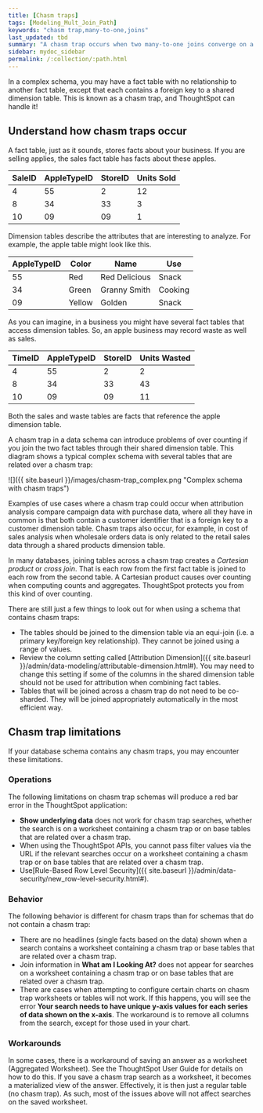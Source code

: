 ```yaml
---
title: [Chasm traps]
tags: [Modeling_Mult_Join_Path]
keywords: "chasm trap,many-to-one,joins"
last_updated: tbd
summary: "A chasm trap occurs when two many-to-one joins converge on a single table."
sidebar: mydoc_sidebar
permalink: /:collection/:path.html
---
```

In a complex schema, you may have a fact table with no relationship to another
fact table, except that each contains a foreign key to a shared dimension table.
This is known as a chasm trap, and ThoughtSpot can handle it!

## Understand how chasm traps occur

A fact table, just as it sounds, stores facts about your business. If you are
selling applies, the sales fact table has facts about these apples.

| SaleID  | AppleTypeID  | StoreID  |  Units Sold |
|---|---|---|---|
| 4  |  55 |   2|  12 |
| 8 |  34 |  33 |  3 |
| 10  | 09  |  09 | 1  |

Dimension tables describe the attributes that are interesting to analyze. For
example, the apple table might look like this.

| AppleTypeID  | Color  | Name  | Use |
|---|---|---|---|
| 55  |  Red |   Red Delicious |  Snack |
| 34 |  Green |  Granny Smith |  Cooking |
| 09  | Yellow  |  Golden  | Snack  |

As you can imagine, in a business you might have several fact tables that access
dimension tables. So, an apple business may record waste as well as sales.

| TimeID  | AppleTypeID  | StoreID  |  Units Wasted |
|---|---|---|---|
| 4  |  55 |   2|  2 |
| 8 |  34 |  33 |  43 |
| 10  | 09  |  09 | 11  |

Both the sales and waste tables are facts that reference the apple dimension table.

A chasm trap in a data schema can introduce problems of over counting if you
join the two fact tables through their shared dimension table. This diagram
shows a typical complex schema with several tables that are related over a chasm
trap:

 ![]({{ site.baseurl }}/images/chasm-trap_complex.png "Complex schema with chasm traps")

Examples of use cases where a chasm trap could occur when attribution analysis
compare campaign data with purchase data, where all they have in common is that
both contain a customer identifier that is a foreign key to a customer dimension
table. Chasm traps also occur, for example, in cost of sales analysis when
wholesale orders data is only related to the retail sales data through a shared
products dimension table.

In many databases, joining tables across a chasm trap creates a _Cartesian
product_ or _cross join_. That is each row from the first fact table is joined to
each row from the second table. A Cartesian product causes over counting when
computing counts and aggregates. ThoughtSpot protects you from this kind of over
counting.

There are still just a few things to look out for when using a schema that contains chasm traps:

-   The tables should be joined to the dimension table via an equi-join (i.e. a primary key/foreign key relationship). They cannot be joined using a range of values.
-   Review the column setting called [Attribution Dimension]({{ site.baseurl }}/admin/data-modeling/attributable-dimension.html#). You may need to change this setting if some of the columns in the shared dimension table should not be used for attribution when combining fact tables.
-   Tables that will be joined across a chasm trap do not need to be co-sharded. They will be joined appropriately automatically in the most efficient way.

## Chasm trap limitations

If your database schema contains any chasm traps, you may encounter these limitations.

### Operations

The following limitations on chasm trap schemas will produce a red bar error in the ThoughtSpot application:

-   **Show underlying data** does not work for chasm trap searches, whether the search is on a worksheet containing a chasm trap or on base tables that are related over a chasm trap.
-   When using the ThoughtSpot APIs, you cannot pass filter values via the URL if the relevant searches occur on a worksheet containing a chasm trap or on base tables that are related over a chasm trap.
-  Use[Rule-Based Row Level Security]({{ site.baseurl }}/admin/data-security/new_row-level-security.html#).

### Behavior

The following behavior is different for chasm traps than for schemas that do not contain a chasm trap:

-   There are no headlines (single facts based on the data) shown when a search contains a worksheet containing a chasm trap or base tables that are related over a chasm trap.
-   Join information in **What am I Looking At?** does not appear for searches on a worksheet containing a chasm trap or on base tables that are related over a chasm trap.
-   There are cases when attempting to configure certain charts on chasm trap worksheets or tables will not work. If this happens, you will see the error **Your search needs to have unique y-axis values for each series of data shown on the x-axis**. The workaround is to remove all columns from the search, except for those used in your chart.

###  Workarounds

In some cases, there is a workaround of saving an answer as a worksheet (Aggregated Worksheet). See the ThoughtSpot User Guide for details on how to do this. If you save a chasm trap search as a worksheet, it becomes a materialized view of the answer. Effectively, it is then just a regular table (no chasm trap). As such, most of the issues above will not affect searches on the saved worksheet.
